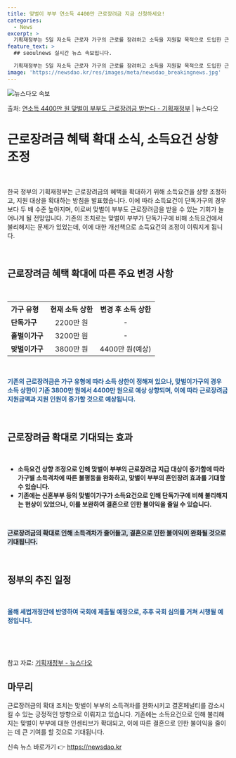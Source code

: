 ```yaml
---
title: 맞벌이 부부 연소득 4400만 근로장려금 지금 신청하세요!
categories:
  - News
excerpt: >
  기획재정부는 5일 저소득 근로자 가구의 근로를 장려하고 소득을 지원할 목적으로 도입한 근로장려금의 맞벌이가구…
feature_text: >
  ## seoulnews 실시간 뉴스 속보입니다.

  기획재정부는 5일 저소득 근로자 가구의 근로를 장려하고 소득을 지원할 목적으로 도입한 근로장려금의 맞벌이가구…
image: 'https://newsdao.kr/res/images/meta/newsdao_breakingnews.jpg'
---
```


![뉴스다오 속보](https://newsdao.kr/res/images/meta/newsdao_breakingnews.jpg)

<p>출처: <a href="https://newsdao.kr/3518" rel="dofollow">연소득 4400만 원 맞벌이 부부도 근로장려금 받는다 - 기획재정부</a> | 뉴스다오</p>

<h1 data-ke-size="size26"><b>근로장려금 혜택 확대 소식, 소득요건 상향 조정</b></h1>
<p data-ke-size="size16">&nbsp;</p>
한국 정부의 기획재정부는 근로장려금의 혜택을 확대하기 위해 소득요건을 상향 조정하고, 지원 대상을 확대하는 방침을 발표했습니다. 이에 따라 소득요건이 단독가구의 경우보다 두 배 수준 높아지며, 이로써 맞벌이 부부도 근로장려금을 받을 수 있는 기회가 늘어나게 될 전망입니다. 기존의 조치로는 맞벌이 부부가 단독가구에 비해 소득요건에서 불리해지는 문제가 있었는데, 이에 대한 개선책으로 소득요건의 조정이 이뤄지게 됩니다.</p>
<p data-ke-size="size16">&nbsp;</p>

<h2 data-ke-size="size24"><b>근로장려금 혜택 확대에 따른 주요 변경 사항</b></h2>
<p data-ke-size="size16">&nbsp;</p>
<table>
	<tr>
		<th style="text-align: left;">가구 유형</th>
		<th style="text-align: center;">현재 소득 상한</th>
		<th style="text-align: center;">변경 후 소득 상한</th>
	</tr>
	<tr>
		<td style="text-align: left;"><b>단독가구</b></td>
		<td style="text-align: center;">2200만 원</td>
		<td style="text-align: center;">-</td>
	</tr>
	<tr>
		<td style="text-align: left;"><b>홑벌이가구</b></td>
		<td style="text-align: center;">3200만 원</td>
		<td style="text-align: center;">-</td>
	</tr>
	<tr>
		<td style="text-align: left;"><b>맞벌이가구</b></td>
		<td style="text-align: center;">3800만 원</td>
		<td style="text-align: center;">4400만 원(예상)</td>
	</tr>
</table>
<p data-ke-size="size16">&nbsp;</p>
<b><span style="color: #1a5490;">기존의 근로장려금은 가구 유형에 따라 소득 상한이 정해져 있으나, 맞벌이가구의 경우 소득 상한이 기존 3800만 원에서 4400만 원으로 예상 상향되며, 이에 따라 근로장려금 지원금액과 지원 인원이 증가할 것으로 예상됩니다.</span></b>
<p data-ke-size="size16">&nbsp;</p>

<h2 data-ke-size="size24"><b>근로장려금 확대로 기대되는 효과</b></h2>
<p data-ke-size="size16">&nbsp;</p>
<ul>
	<li><b>소득요건 상향 조정으로 인해 맞벌이 부부의 근로장려금 지급 대상이 증가함에 따라 가구별 소득격차에 따른 불평등을 완화하고, 맞벌이 부부의 혼인장려 효과를 기대할 수 있습니다.</b></li>
	<li><b>기존에는 신혼부부 등의 맞벌이가구가 소득요건으로 인해 단독가구에 비해 불리해지는 현상이 있었으나, 이를 보완하여 결혼으로 인한 불이익을 줄일 수 있습니다.</b></li>
</ul>
<p data-ke-size="size16">&nbsp;</p>
<b><span style="background-color: #21538527;">근로장려금의 확대로 인해 소득격차가 줄어들고, 결혼으로 인한 불이익이 완화될 것으로 기대됩니다.</span></b>
<p data-ke-size="size16">&nbsp;</p>

<h2 data-ke-size="size24"><b>정부의 추진 일정</b></h2>
<p data-ke-size="size16">&nbsp;</p>
<b><span style="color: #1a5490;">올해 세법개정안에 반영하여 국회에 제출될 예정으로, 추후 국회 심의를 거쳐 시행될 예정입니다.</span></b>
<p data-ke-size="size16">&nbsp;</p>
<p data-ke-size="size16">&nbsp;</p>

참고 자료: <a href="https://newsdao.kr/3518">기획재정부 - 뉴스다오</a>

<h2 data-ke-size="size24"><b>마무리</b></h2>
<p data-ke-size="size16">근로장려금의 확대 조치는 맞벌이 부부의 소득격차를 완화시키고 결혼페널티를 감소시킬 수 있는 긍정적인 방향으로 이뤄지고 있습니다. 기존에는 소득요건으로 인해 불리해지는 맞벌이 부부에 대한 인센티브가 확대되고, 이에 따른 결혼으로 인한 불이익을 줄이는 데 큰 기여를 할 것으로 기대됩니다.</p> 

신속 뉴스 바로가기 👉 <a href="https://newsdao.kr" rel="dofollow">https://newsdao.kr</a>


